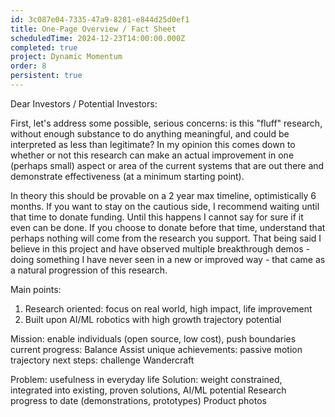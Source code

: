```yaml
---
id: 3c087e04-7335-47a9-8281-e844d25d0ef1
title: One-Page Overview / Fact Sheet
scheduledTime: 2024-12-23T14:00:00.000Z
completed: true
project: Dynamic Momentum
order: 8
persistent: true
---
```


Dear Investors / Potential Investors:

First, let's address some possible, serious concerns: is this "fluff" research, without enough substance to do anything meaningful, and could be interpreted as less than legitimate? In my opinion this comes down to whether or not this research can make an actual improvement in one (perhaps small) aspect or area of the current systems that are out there and demonstrate effectiveness (at a minimum starting point). 

In theory this should be provable on a 2 year max timeline, optimistically 6 months. If you want to stay on the cautious side, I recommend waiting until that time to donate funding. Until this happens I cannot say for sure if it even can be done. If you choose to donate before that time, understand that perhaps nothing will come from the research you support. That being said I believe in this project and have observed multiple breakthrough demos - doing something I have never seen in a new or improved way - that came as a natural progression of this research.

Main points: 
1. Research oriented: focus on real world, high impact, life improvement
2. Built upon AI/ML robotics with high growth trajectory potential

Mission: enable individuals (open source, low cost), push boundaries
current progress: Balance Assist
unique achievements: passive motion trajectory
next steps: challenge Wandercraft

Problem: usefulness in everyday life
Solution: weight constrained, integrated into existing, proven solutions, AI/ML potential
Research progress to date (demonstrations, prototypes)
Product photos